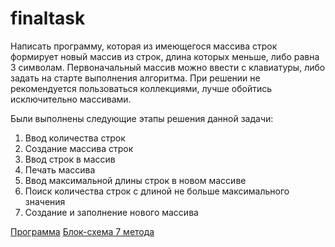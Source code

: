 # finaltask
Написать программу, которая из имеющегося массива строк формирует новый массив из строк, длина которых меньше, либо равна 3 символам. Первоначальный массив можно ввести с клавиатуры, либо задать на старте выполнения алгоритма. При решении не рекомендуется пользоваться коллекциями, лучше обойтись исключительно массивами.

Были выполнены следующие этапы решения данной задачи:
1. Ввод количества строк
2. Создание массива строк
3. Ввод строк в массив
4. Печать массива
5. Ввод максимальной длины строк в новом массиве
6. Поиск количества строк с длиной не больше максимального значения
7. Создание и заполнение нового массива

[Программа](task/Program.cs)
[Блок-схема 7 метода](task\diagrams.drawio)

